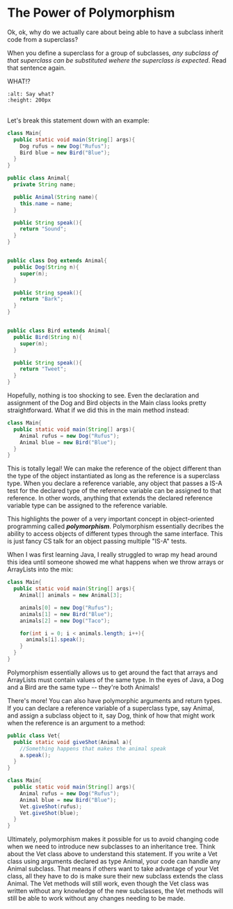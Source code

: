 The Power of Polymorphism
=========================

Ok, ok, why do we actually care about being able to have a subclass inherit code from a superclass?

When you define a superclass for a group of subclasses, *any subclass of that superclass can be substituted wehere the superclass is expected*. Read that sentence again.

WHAT!?

```{image} https://media.tenor.com/images/55e0be5740070be4293a7ab976691a90/tenor.gif
:alt: Say what?
:height: 200px
```

<br>Let's break this statement down with an example:

```java
class Main{
  public static void main(String[] args){
    Dog rufus = new Dog("Rufus");
    Bird blue = new Bird("Blue");
  }
}
```

```java
public class Animal{
  private String name;

  public Animal(String name){
    this.name = name;
  }

  public String speak(){
    return "Sound";
  }
}
```
```java

public class Dog extends Animal{
  public Dog(String n){
    super(n);
  }

  public String speak(){
    return "Bark";
  }
}
```
```java

public class Bird extends Animal{
  public Bird(String n){
    super(n);
  }

  public String speak(){
    return "Tweet";
  }
}
```

Hopefully, nothing is too shocking to see. Even the declaration and assignment of the Dog and Bird objects in the Main class looks pretty straightforward. What if we did this in the main method instead:

```java
class Main{
  public static void main(String[] args){
    Animal rufus = new Dog("Rufus");
    Animal blue = new Bird("Blue");
  }
}
```

This is totally legal! We can make the reference of the object different than the type of the object instantiated as long as the reference is a superclass type. When you declare a reference variable, any object that passes a IS-A test for the declared type of the reference variable can be assigned to that reference. In other words, anything that extends the declared reference variable type can be assigned to the reference variable.

This highlights the power of a very important concept in object-oriented programming called ***polymorphism***. Polymorphism essentially decribes the ability to access objects of different types through the same interface. This is just fancy CS talk for an object passing multiple "IS-A" tests.

When I was first learning Java, I really struggled to wrap my head around this idea until someone showed me what happens when we throw arrays or ArrayLists into the mix:

```java
class Main{
  public static void main(String[] args){
    Animal[] animals = new Animal[3];

    animals[0] = new Dog("Rufus");
    animals[1] = new Bird("Blue");
    animals[2] = new Dog("Taco");

    for(int i = 0; i < animals.length; i++){
      animals[i].speak();
    }
  }
}
```

Polymorphism essentially allows us to get around the fact that arrays and ArrayLists must contain values of the same type. In the eyes of Java, a Dog and a Bird are the same type -- they're both Animals!

There's more! You can also have polymorphic arguments and return types. If you can declare a reference variable of a superclass type, say Animal, and assign a subclass object to it, say Dog, think of how that might work when the reference is an argument to a method:

```java
public class Vet{
  public static void giveShot(Animal a){
    //Something happens that makes the animal speak
    a.speak();
  }
}
```
```java
class Main{
  public static void main(String[] args){
    Animal rufus = new Dog("Rufus");
    Animal blue = new Bird("Blue");
    Vet.giveShot(rufus);
    Vet.giveShot(blue);
  }
}
```

Ultimately, polymorphism makes it possible for us to avoid changing code when we need to introduce new subclasses to an inheritance tree. Think about the Vet class above to understand this statement. If you write a Vet class using arguments declared as type Animal, your code can handle any Animal subclass. That means if others want to take advantage of your Vet class, all they have to do is make sure their new subclass extends the class Animal. The Vet methods will still work, even though the Vet class was written without any knowledge of the new subclasses, the Vet methods will still be able to work without any changes needing to be made.
